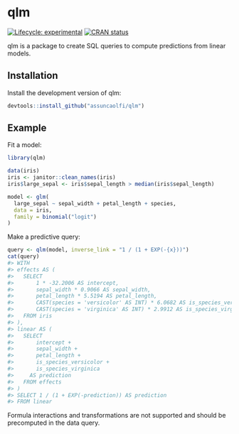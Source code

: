 
<!-- README.md is generated from README.Rmd. Please edit that file -->

# qlm

<!-- badges: start -->

[![Lifecycle:
experimental](https://img.shields.io/badge/lifecycle-experimental-orange.svg)](https://lifecycle.r-lib.org/articles/stages.html#experimental)
[![CRAN
status](https://www.r-pkg.org/badges/version/qlm)](https://CRAN.R-project.org/package=qlm)
<!-- badges: end -->

qlm is a package to create SQL queries to compute predictions from
linear models.

## Installation

Install the development version of qlm:

``` r
devtools::install_github("assuncaolfi/qlm")
```

## Example

Fit a model:

``` r
library(qlm)

data(iris)
iris <- janitor::clean_names(iris)
iris$large_sepal <- iris$sepal_length > median(iris$sepal_length)

model <- glm(
  large_sepal ~ sepal_width + petal_length + species, 
  data = iris, 
  family = binomial("logit")
)
```

Make a predictive query:

``` r
query <- qlm(model, inverse_link = "1 / (1 + EXP(-{x}))")
cat(query)
#> WITH 
#> effects AS (
#>   SELECT 
#>       1 * -32.2006 AS intercept,
#>       sepal_width * 0.9066 AS sepal_width,
#>       petal_length * 5.5194 AS petal_length,
#>       CAST(species = 'versicolor' AS INT) * 6.0682 AS is_species_versicolor,
#>       CAST(species = 'virginica' AS INT) * 2.9912 AS is_species_virginica
#>   FROM iris
#> ),
#> linear AS (
#>   SELECT 
#>       intercept +
#>       sepal_width +
#>       petal_length +
#>       is_species_versicolor +
#>       is_species_virginica
#>     AS prediction
#>   FROM effects
#> )
#> SELECT 1 / (1 + EXP(-prediction)) AS prediction
#> FROM linear
```

Formula interactions and transformations are not supported and should be
precomputed in the data query.
